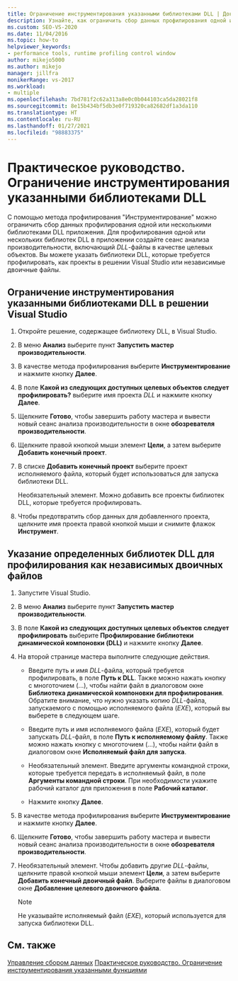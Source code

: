 ```yaml
---
title: Ограничение инструментирования указанными библиотеками DLL | Документация Майкрософт
description: Узнайте, как ограничить сбор данных профилирования одной или несколькими библиотеками DLL приложения, используя метод профилирования "Инструментирование".
ms.custom: SEO-VS-2020
ms.date: 11/04/2016
ms.topic: how-to
helpviewer_keywords:
- performance tools, runtime profiling control window
author: mikejo5000
ms.author: mikejo
manager: jillfra
monikerRange: vs-2017
ms.workload:
- multiple
ms.openlocfilehash: 7bd781f2c62a313a8e0c0b044103ca5da28021f8
ms.sourcegitcommit: 8e15b434bf5db3e0f719320ca82682df1a3da110
ms.translationtype: HT
ms.contentlocale: ru-RU
ms.lasthandoff: 01/27/2021
ms.locfileid: "98883375"
---
```

# <a name="how-to-limit-instrumentation-to-specific-dlls"></a>Практическое руководство. Ограничение инструментирования указанными библиотеками DLL

С помощью метода профилирования "Инструментирование" можно ограничить сбор данных профилирования одной или несколькими библиотеками DLL приложения. Для профилирования одной или нескольких библиотек DLL в приложении создайте сеанс анализа производительности, включающий *DLL*-файлы в качестве целевых объектов. Вы можете указать библиотеки DLL, которые требуется профилировать, как проекты в решении Visual Studio или независимые двоичные файлы.

## <a name="to-limit-instrumentation-to-specific-dlls-in-a-visual-studio-solution"></a>Ограничение инструментирования указанными библиотеками DLL в решении Visual Studio

1. Откройте решение, содержащее библиотеку DLL, в Visual Studio.

2. В меню **Анализ** выберите пункт **Запустить мастер производительности**.

3. В качестве метода профилирования выберите **Инструментирование** и нажмите кнопку **Далее**.

4. В поле **Какой из следующих доступных целевых объектов следует профилировать?** выберите имя проекта *DLL* и нажмите кнопку **Далее**.

5. Щелкните **Готово**, чтобы завершить работу мастера и вывести новый сеанс анализа производительности в окне **обозревателя производительности**.

6. Щелкните правой кнопкой мыши элемент **Цели**, а затем выберите **Добавить конечный проект**.

7. В списке **Добавить конечный проект** выберите проект исполняемого файла, который будет использоваться для запуска библиотеки DLL.

     Необязательный элемент. Можно добавить все проекты библиотек DLL, которые требуется профилировать.

8. Чтобы предотвратить сбор данных для добавленного проекта, щелкните имя проекта правой кнопкой мыши и снимите флажок **Инструмент**.

## <a name="to-specify-specific-dlls-to-profile-as-independent-binaries"></a>Указание определенных библиотек DLL для профилирования как независимых двоичных файлов

1. Запустите Visual Studio.

2. В меню **Анализ** выберите пункт **Запустить мастер производительности**.

3. В поле **Какой из следующих доступных целевых объектов следует профилировать** выберите **Профилирование библиотеки динамической компоновки (DLL)** и нажмите кнопку **Далее**.

4. На второй странице мастера выполните следующие действия.

    - Введите путь и имя *DLL*-файла, который требуется профилировать, в поле **Путь к DLL**. Также можно нажать кнопку с многоточием (...), чтобы найти файл в диалоговом окне **Библиотека динамической компоновки для профилирования**. Обратите внимание, что нужно указать копию *DLL*-файла, запускаемого с помощью исполняемого файла (*EXE*), который вы выберете в следующем шаге.

    - Введите путь и имя исполняемого файла (*EXE*), который будет запускать *DLL*-файл, в поле **Путь к исполняемому файлу**. Также можно нажать кнопку с многоточием (...), чтобы найти файл в диалоговом окне **Исполняемый файл для запуска**.

    - Необязательный элемент. Введите аргументы командной строки, которые требуется передать в исполняемый файл, в поле **Аргументы командной строки**. При необходимости укажите рабочий каталог для приложения в поле **Рабочий каталог**.

    - Нажмите кнопку **Далее**.

5. В качестве метода профилирования выберите **Инструментирование** и нажмите кнопку **Далее**.

6. Щелкните **Готово**, чтобы завершить работу мастера и вывести новый сеанс анализа производительности в окне **обозревателя производительности**.

7. Необязательный элемент. Чтобы добавить другие *DLL*-файлы, щелкните правой кнопкой мыши элемент **Цели**, а затем выберите **Добавить конечный двоичный файл**. Выберите файлы в диалоговом окне **Добавление целевого двоичного файла**.

    > [!NOTE]
    > Не указывайте исполняемый файл (*EXE*), который используется для запуска библиотеки DLL.

## <a name="see-also"></a>См. также

[Управление сбором данных](../profiling/controlling-data-collection.md)
[Практическое руководство. Ограничение инструментирования указанными функциями](../profiling/how-to-limit-instrumentation-to-specific-functions.md)
